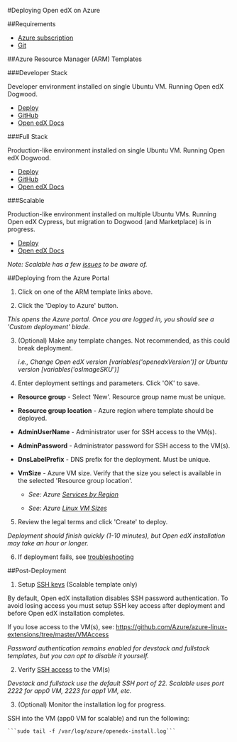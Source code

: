 #Deploying Open edX on Azure

##Requirements
* [Azure subscription](https://azure.microsoft.com/en-us/pricing/purchase-options/)
* [Git](http://www.git-scm.com/download/win)

##Azure Resource Manager (ARM) Templates

###Developer Stack

Developer environment installed on single Ubuntu VM. Running Open edX Dogwood.

* [Deploy](https://azure.microsoft.com/en-us/documentation/templates/openedx-devstack-ubuntu/)
* [GitHub](https://github.com/Azure/azure-quickstart-templates/tree/master/openedx-devstack-ubuntu)
* [Open edX Docs](https://openedx.atlassian.net/wiki/display/OpenOPS/Running+Devstack)
  
###Full Stack

Production-like environment installed on single Ubuntu VM. Running Open edX Dogwood.

* [Deploy](https://azure.microsoft.com/en-us/documentation/templates/openedx-fullstack-ubuntu/)
* [GitHub](https://github.com/Azure/azure-quickstart-templates/tree/master/openedx-fullstack-ubuntu)
* [Open edX Docs](https://openedx.atlassian.net/wiki/display/OpenOPS/Running+Fullstack)
  
###Scalable

Production-like environment installed on multiple Ubuntu VMs. Running Open edX Cypress, but migration to Dogwood (and Marketplace) is in progress.

* [Deploy](https://github.com/chenriksson/openedx-azure-scalable)
* [Open edX Docs](https://openedx.atlassian.net/wiki/display/OpenOPS/Running+Fullstack)

*Note: Scalable has a few [issues](https://github.com/appsembler/openedx-azure-scalable/issues) to be aware of.*
  
##Deploying from the Azure Portal

1. Click on one of the ARM template links above.

2. Click the 'Deploy to Azure' button.

  *This opens the Azure portal. Once you are logged in, you should see a 'Custom deployment' blade.*

3. (Optional) Make any template changes. Not recommended, as this could break deployment.

    *i.e., Change Open edX version [variables('openedxVersion')] or Ubuntu version [variables('osImageSKU')]*

4. Enter deployment settings and parameters. Click 'OK' to save.
  
  * **Resource group** - Select 'New'. Resource group name must be unique.
  
  * **Resource group location** - Azure region where template should be deployed.
  
  * **AdminUserName** - Administrator user for SSH access to the VM(s).
  
  * **AdminPassword** - Administrator password for SSH access to the VM(s).
  
  * **DnsLabelPrefix** - DNS prefix for the deployment. Must be unique.
  
  * **VmSize** - Azure VM size. Verify that the size you select is available in the selected 'Resource group location'.
  
     * *See: Azure [Services by Region](https://azure.microsoft.com/en-us/regions/#services)*
    
     * *See: Azure [Linux VM Sizes](https://azure.microsoft.com/en-us/documentation/articles/virtual-machines-linux-sizes/)* 

5. Review the legal terms and click 'Create' to deploy.

  *Deployment should finish quickly (1-10 minutes), but Open edX installation may take an hour or longer.*

6. If deployment fails, see [troubleshooting](operations-deploy-troubleshoot.md)

##Post-Deployment

1. Setup [SSH keys](../tutorials/ssh.md) (Scalable template only)

  By default, Open edX installation disables SSH password authentication. To avoid losing access you must setup SSH key access after deployment and before Open edX installation completes.
  
  If you lose access to the VM(s), see: https://github.com/Azure/azure-linux-extensions/tree/master/VMAccess
  
  *Password authentication remains enabled for devstack and fullstack templates, but you can opt to disable it yourself.*

2. Verify [SSH access](../tutorials/ssh.md) to the VM(s)

  *Devstack and fullstack use the default SSH port of 22. Scalable uses port 2222 for app0 VM, 2223 for app1 VM, etc.*

3. (Optional) Monitor the installation log for progress.

  SSH into the VM (app0 VM for scalable) and run the following:
  
    ```sudo tail -f /var/log/azure/openedx-install.log```
 